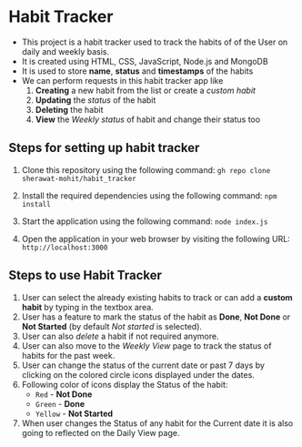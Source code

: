 # Habit Tracker

* This project is a habit tracker used to track the habits of of the User on daily and weekly basis.
* It is created using HTML, CSS, JavaScript, Node.js and MongoDB
* It is used to store **name**, **status** and **timestamps** of the habits
* We can perform requests in this habit tracker app like
    1. **Creating** a new habit from the list or create a *custom habit*
    2. **Updating** the *status* of the habit
    3. **Deleting** the habit
    4. **View** the *Weekly status* of habit and change their status too


## Steps for setting up habit tracker
1. Clone this repository using the following command:
`gh repo clone sherawat-mohit/habit_tracker`

2. Install the required dependencies using the following command:
`npm install` 

3. Start the application using the following command:
`node index.js` 

4. Open the application in your web browser by visiting the following URL:
`http://localhost:3000` 

## Steps to use Habit Tracker
1. User can select the already existing habits to track or can add a **custom habit** by typing in the textbox area.
2. User has a feature to mark the status of the habit as **Done**, **Not Done** or **Not Started** (by default *Not started* is selected).
3. User can also *delete* a habit if not required anymore.
4. User can also move to the *Weekly View* page to track the status of habits for the past week.
5. User can change the status of the current date or past 7 days by clicking on the colored circle icons displayed under the dates.
6. Following color of icons display the Status of the habit:
    * `Red` - **Not Done**
    * `Green` - **Done**
    * `Yellow` - **Not Started**
7. When user changes the Status of any habit for the Current date it is also going to reflected on the Daily View page.

